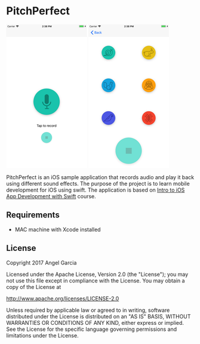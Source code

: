# PitchPerfect


![Scheme](/screenshots/SimulatorScreenShot-iPhone8Plus-2017-10-27at14.38.12.png)
![Scheme](/screenshots/SimulatorScreenShot-iPhone8Plus-2017-10-27at14.38.21.png)


PitchPerfect is an iOS sample application that records audio and play it back using different sound effects.
The purpose of the project is to learn mobile development for iOS using swift.
The application is based on [Intro to iOS App Development with Swift](https://www.udacity.com/course/intro-to-ios-app-development-with-swift--ud585) course.


## Requirements
- MAC machine with Xcode installed



## License

Copyright 2017 Angel Garcia

Licensed under the Apache License, Version 2.0 (the "License"); you may not use this file except in compliance with the License. You may obtain a copy of the License at

http://www.apache.org/licenses/LICENSE-2.0

Unless required by applicable law or agreed to in writing, software distributed under the License is distributed on an "AS IS" BASIS, WITHOUT WARRANTIES OR CONDITIONS OF ANY KIND, either express or implied. See the License for the specific language governing permissions and limitations under the License.


